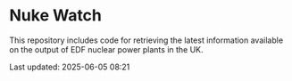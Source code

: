 # Nuke Watch

This repository includes code for retrieving the latest information available on the output of EDF nuclear power plants in the UK.

Last updated: 2025-06-05 08:21